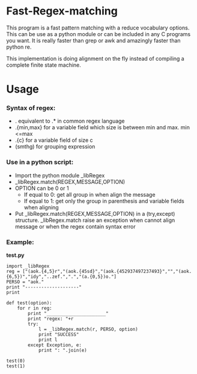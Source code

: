 Fast-Regex-matching
===================
This program is a fast pattern matching with a reduce vocabulary options.
This can be use as a python module or can be included in any C programs you want.
It is really faster than grep or awk and amazingly faster than python re.


This implementation is doing alignment on the fly instead of compiling a complete finite state machine.

Usage
===================

### Syntax of regex:	
*	. equivalent to .* in common regex language
*	.{min,max} for a variable field which size is between min and max. min <=max
*	.{c} for a variable field of size c
*	(smthg) for grouping expression

### Use in a python script:
*	Import the python module _libRegex
*	_libRegex.match(REGEX,MESSAGE,OPTION)
*  	OPTION can be 0 or 1
	*	If equal to 0: get all group in when align the message
	*	If equal to 1: get only the group in parenthesis and variable fields when aligning
*	Put _libRegex.match(REGEX,MESSAGE,OPTION) in a (try,except) structure. 
	_libRegex.match raise an exception when cannot align message or when the regex contain syntax error

### Example:
**test.py**

	import _libRegex
	reg = ["(aok.{4,5}r","(aok.{45sd}","(aok.{452937497237493}","","(aok.{6,5})","idy","..zef.",".","(a.{0,5})o."]
	PERSO = "aok."
	print "--------------------"
	print

	def test(option):
	    for r in reg:
	        print "______________________"
	        print "regex: "+r
	        try:
	            l = _libRegex.match(r, PERSO, option)
	            print "SUCCESS"
	            print l
	        except Exception, e:
	            print ": ".join(e)

	test(0)
	test(1)

 
